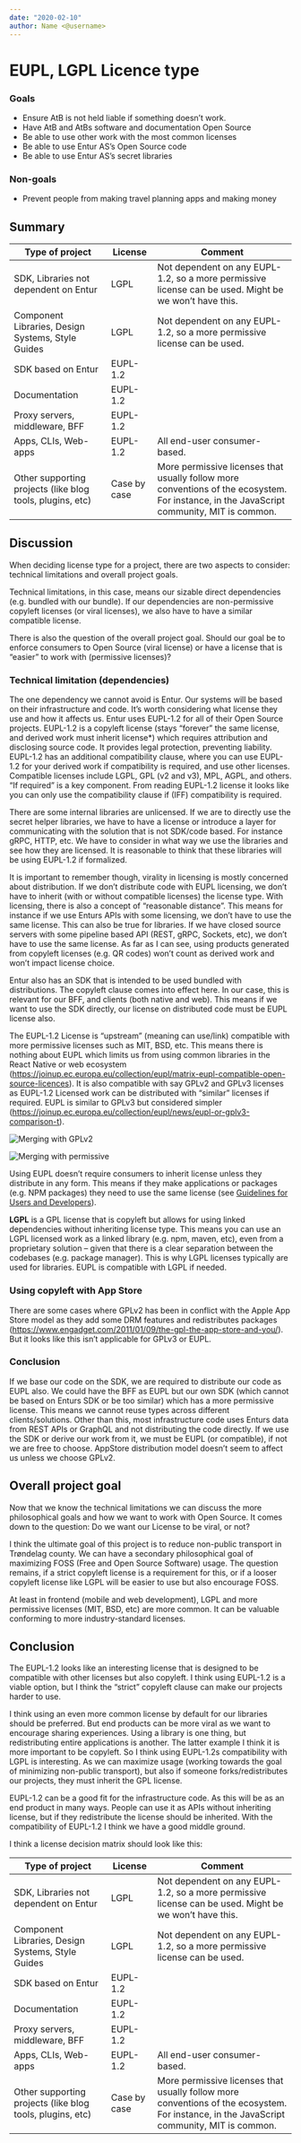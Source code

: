 ```yaml
---
date: "2020-02-10"
author: Name <@username>
---
```


# EUPL, LGPL Licence type

### Goals

- Ensure AtB is not held liable if something doesn’t work.
- Have AtB and AtBs software and documentation Open Source
- Be able to use other work with the most common licenses
- Be able to use Entur AS’s Open Source code
- Be able to use Entur AS’s secret libraries

### Non-goals

- Prevent people from making travel planning apps and making money

## Summary

| Type of project                                           | License      | Comment                                                                                                                                   |
| --------------------------------------------------------- | ------------ | ----------------------------------------------------------------------------------------------------------------------------------------- |
| SDK, Libraries not dependent on Entur                     | LGPL         | Not dependent on any EUPL-1.2, so a more permissive license can be used. Might be we won’t have this.                                     |
| Component Libraries, Design Systems, Style Guides         | LGPL         | Not dependent on any EUPL-1.2, so a more permissive license can be used.                                                                  |
| SDK based on Entur                                        | EUPL-1.2     |                                                                                                                                           |
| Documentation                                             | EUPL-1.2     |                                                                                                                                           |
| Proxy servers, middleware, BFF                            | EUPL-1.2     |                                                                                                                                           |
| Apps, CLIs, Web-apps                                      | EUPL-1.2     | All end-user consumer-based.                                                                                                              |
| Other supporting projects (like blog tools, plugins, etc) | Case by case | More permissive licenses that usually follow more conventions of the ecosystem. For instance, in the JavaScript community, MIT is common. |

## Discussion

When deciding license type for a project, there are two aspects to consider:
technical limitations and overall project goals.

Technical limitations, in this case, means our sizable direct dependencies (e.g.
bundled with our bundle). If our dependencies are non-permissive copyleft
licenses (or viral licenses), we also have to have a similar compatible license.

There is also the question of the overall project goal. Should our goal be to
enforce consumers to Open Source (viral license) or have a license that is
“easier” to work with (permissive licenses)?

### Technical limitation (dependencies)

The one dependency we cannot avoid is Entur. Our systems will be based on their
infrastructure and code. It’s worth considering what license they use and how it
affects us. Entur uses EUPL-1.2 for all of their Open Source projects. EUPL-1.2
is a copyleft license (stays “forever” the same license, and derived work must
inherit license\*) which requires attribution and disclosing source code. It
provides legal protection, preventing liability. EUPL-1.2 has an additional
compatibility clause, where you can use EUPL-1.2 for your derived work if
compatibility is required, and use other licenses. Compatible licenses include
LGPL, GPL (v2 and v3), MPL, AGPL, and others. “If required” is a key component.
From reading EUPL-1.2 license it looks like you can only use the compatibility
clause if (IFF) compatibility is required.

There are some internal libraries are unlicensed. If we are to directly use the
secret helper libraries, we have to have a license or introduce a layer for
communicating with the solution that is not SDK/code based. For instance gRPC,
HTTP, etc. We have to consider in what way we use the libraries and see how they
are licensed. It is reasonable to think that these libraries will be using
EUPL-1.2 if formalized.

It is important to remember though, virality in licensing is mostly concerned
about distribution. If we don’t distribute code with EUPL licensing, we don’t
have to inherit (with or without compatible licenses) the license type. With
licensing, there is also a concept of “reasonable distance”. This means for
instance if we use Enturs APIs with some licensing, we don’t have to use the
same license. This can also be true for libraries. If we have closed source
servers with some pipeline based API (REST, gRPC, Sockets, etc), we don’t have
to use the same license. As far as I can see, using products generated from
copyleft licenses (e.g. QR codes) won’t count as derived work and won’t impact
license choice.

Entur also has an SDK that is intended to be used bundled with distributions.
The copyleft clause comes into effect here. In our case, this is relevant for
our BFF, and clients (both native and web). This means if we want to use the SDK
directly, our license on distributed code must be EUPL license also.

The EUPL-1.2 License is “upstream” (meaning can use/link) compatible with more
permissive licenses such as MIT, BSD, etc. This means there is nothing about
EUPL which limits us from using common libraries in the React Native or web
ecosystem
(https://joinup.ec.europa.eu/collection/eupl/matrix-eupl-compatible-open-source-licences).
It is also compatible with say GPLv2 and GPLv3 licenses as EUPL-1.2 Licensed
work can be distributed with “similar” licenses if required. EUPL is similar to
GPLv3 but considered simpler
(https://joinup.ec.europa.eu/collection/eupl/news/eupl-or-gplv3-comparison-t).

![Merging with GPLv2](./image1.png)

![Merging with permissive](./image2.png)

Using EUPL doesn’t require consumers to inherit license unless they distribute
in any form. This means if they make applications or packages (e.g. NPM
packages) they need to use the same license (see
[Guidelines for Users and Developers](https://joinup.ec.europa.eu/sites/default/files/inline-files/EUPL%201_1%20Guidelines%20EN%20Joinup.pdf)).

**LGPL** is a GPL license that is copyleft but allows for using linked
dependencies without inheriting license type. This means you can use an LGPL
licensed work as a linked library (e.g. npm, maven, etc), even from a
proprietary solution – given that there is a clear separation between the
codebases (e.g. package manager). This is why LGPL licenses typically are used
for libraries. EUPL is compatible with LGPL if needed.

### Using copyleft with App Store

There are some cases where GPLv2 has been in conflict with the Apple App Store
model as they add some DRM features and redistributes packages
(https://www.engadget.com/2011/01/09/the-gpl-the-app-store-and-you/). But it
looks like this isn’t applicable for GPLv3 or EUPL.

### Conclusion

If we base our code on the SDK, we are required to distribute our code as EUPL
also. We could have the BFF as EUPL but our own SDK (which cannot be based on
Enturs SDK or be too similar) which has a more permissive license. This means we
cannot reuse types across different clients/solutions. Other than this, most
infrastructure code uses Enturs data from REST APIs or GraphQL and not
distributing the code directly. If we use the SDK or derive our work from it, we
must be EUPL (or compatible), if not we are free to choose. AppStore
distribution model doesn’t seem to affect us unless we choose GPLv2.

## Overall project goal

Now that we know the technical limitations we can discuss the more philosophical
goals and how we want to work with Open Source. It comes down to the question:
Do we want our License to be viral, or not?

I think the ultimate goal of this project is to reduce non-public transport in
Trøndelag county. We can have a secondary philosophical goal of maximizing FOSS
(Free and Open Source Software) usage. The question remains, if a strict
copyleft license is a requirement for this, or if a looser copyleft license like
LGPL will be easier to use but also encourage FOSS.

At least in frontend (mobile and web development), LGPL and more permissive
licenses (MIT, BSD, etc) are more common. It can be valuable conforming to more
industry-standard licenses.

## Conclusion

The EUPL-1.2 looks like an interesting license that is designed to be compatible
with other licenses but also copyleft. I think using EUPL-1.2 is a viable
option, but I think the “strict” copyleft clause can make our projects harder to
use.

I think using an even more common license by default for our libraries should be
preferred. But end products can be more viral as we want to encourage sharing
experiences. Using a library is one thing, but redistributing entire
applications is another. The latter example I think it is more important to be
copyleft. So I think using EUPL-1.2s compatibility with LGPL is interesting. As
we can maximize usage (working towards the goal of minimizing non-public
transport), but also if someone forks/redistributes our projects, they must
inherit the GPL license.

EUPL-1.2 can be a good fit for the infrastructure code. As this will be as an
end product in many ways. People can use it as APIs without inheriting license,
but if they redistribute the license should be inherited. With the compatibility
of EUPL-1.2 I think we have a good middle ground.

I think a license decision matrix should look like this:

| Type of project                                           | License      | Comment                                                                                                                                   |
| --------------------------------------------------------- | ------------ | ----------------------------------------------------------------------------------------------------------------------------------------- |
| SDK, Libraries not dependent on Entur                     | LGPL         | Not dependent on any EUPL-1.2, so a more permissive license can be used. Might be we won’t have this.                                     |
| Component Libraries, Design Systems, Style Guides         | LGPL         | Not dependent on any EUPL-1.2, so a more permissive license can be used.                                                                  |
| SDK based on Entur                                        | EUPL-1.2     |                                                                                                                                           |
| Documentation                                             | EUPL-1.2     |                                                                                                                                           |
| Proxy servers, middleware, BFF                            | EUPL-1.2     |                                                                                                                                           |
| Apps, CLIs, Web-apps                                      | EUPL-1.2     | All end-user consumer-based.                                                                                                              |
| Other supporting projects (like blog tools, plugins, etc) | Case by case | More permissive licenses that usually follow more conventions of the ecosystem. For instance, in the JavaScript community, MIT is common. |
